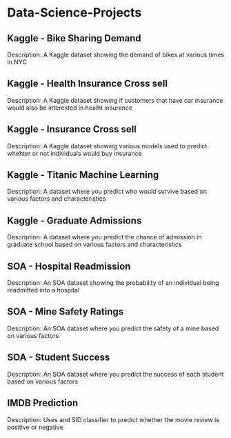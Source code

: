 # Data-Science-Projects

## Kaggle - Bike Sharing Demand
Description: A Kaggle dataset showing the demand of bikes at various times in NYC

## Kaggle - Health Insurance Cross sell
Description: A Kaggle dataset showing if customers that have car insurance would also be interested in healht insurance

## Kaggle - Insurance Cross sell 
Description: A Kaggle dataset showing various models used to predict whehter or not individuals would buy insurance

## Kaggle - Titanic Machine Learning
Description: A dataset where you predict who would survive based on various factors and characteristics

## Kaggle - Graduate Admissions
Description: A dataset where you predict the chance of admission in graduate school based on various factors and characteristics

## SOA - Hospital Readmission
Description: An SOA dataset showing the probability of an individual being readmitted into a hospital

## SOA - Mine Safety Ratings
Description: An SOA dataset where you predict the safety of a mine based on various factors

## SOA - Student Success
Description: An SOA dataset where you predict the success of each student based on various factors

## IMDB Prediction
Description: Uses and SID classifier to predict whether the movie review is positive or negative
